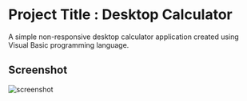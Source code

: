 # Project Title : Desktop Calculator

A simple non-responsive desktop calculator application created using Visual Basic programming language.




## Screenshot

![screenshot](https://user-images.githubusercontent.com/90203431/226326098-b9c907c9-8e67-48f5-92b6-814636ad16f6.png)
